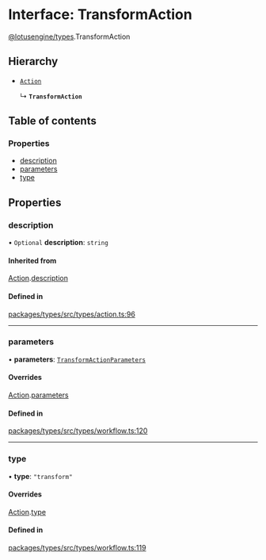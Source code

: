 # Interface: TransformAction

[@lotusengine/types](../wiki/@lotusengine.types).TransformAction

## Hierarchy

- [`Action`](../wiki/@lotusengine.types.Action)

  ↳ **`TransformAction`**

## Table of contents

### Properties

- [description](../wiki/@lotusengine.types.TransformAction#description)
- [parameters](../wiki/@lotusengine.types.TransformAction#parameters)
- [type](../wiki/@lotusengine.types.TransformAction#type)

## Properties

### description

• `Optional` **description**: `string`

#### Inherited from

[Action](../wiki/@lotusengine.types.Action).[description](../wiki/@lotusengine.types.Action#description)

#### Defined in

[packages/types/src/types/action.ts:96](https://github.com/lotusengine/sdk/blob/fdb90a3/packages/types/src/types/action.ts#L96)

___

### parameters

• **parameters**: [`TransformActionParameters`](../wiki/@lotusengine.types.TransformActionParameters)

#### Overrides

[Action](../wiki/@lotusengine.types.Action).[parameters](../wiki/@lotusengine.types.Action#parameters)

#### Defined in

[packages/types/src/types/workflow.ts:120](https://github.com/lotusengine/sdk/blob/fdb90a3/packages/types/src/types/workflow.ts#L120)

___

### type

• **type**: ``"transform"``

#### Overrides

[Action](../wiki/@lotusengine.types.Action).[type](../wiki/@lotusengine.types.Action#type)

#### Defined in

[packages/types/src/types/workflow.ts:119](https://github.com/lotusengine/sdk/blob/fdb90a3/packages/types/src/types/workflow.ts#L119)
